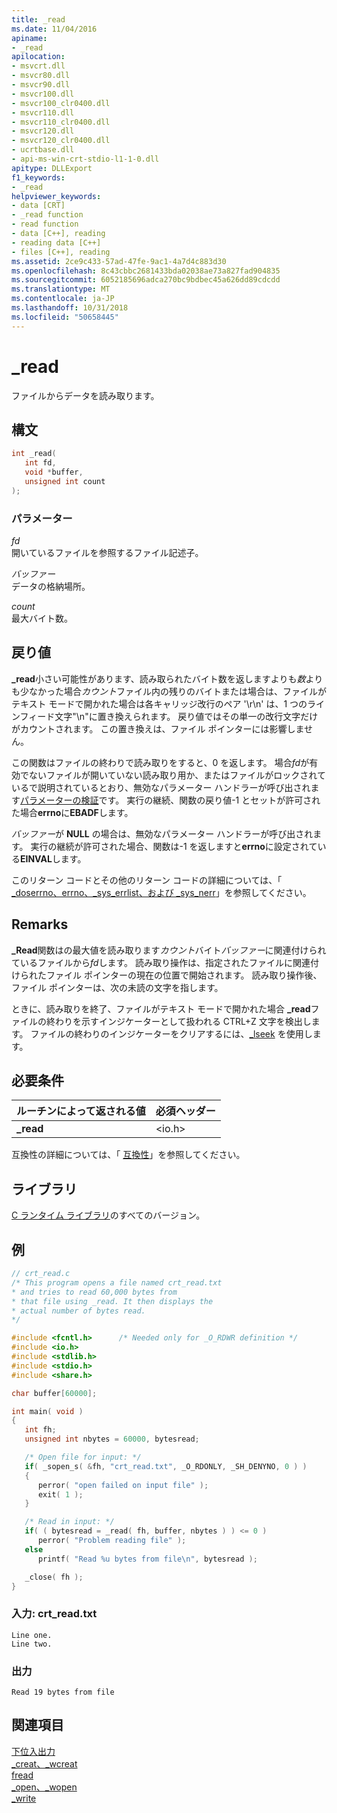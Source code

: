 ```yaml
---
title: _read
ms.date: 11/04/2016
apiname:
- _read
apilocation:
- msvcrt.dll
- msvcr80.dll
- msvcr90.dll
- msvcr100.dll
- msvcr100_clr0400.dll
- msvcr110.dll
- msvcr110_clr0400.dll
- msvcr120.dll
- msvcr120_clr0400.dll
- ucrtbase.dll
- api-ms-win-crt-stdio-l1-1-0.dll
apitype: DLLExport
f1_keywords:
- _read
helpviewer_keywords:
- data [CRT]
- _read function
- read function
- data [C++], reading
- reading data [C++]
- files [C++], reading
ms.assetid: 2ce9c433-57ad-47fe-9ac1-4a7d4c883d30
ms.openlocfilehash: 8c43cbbc2681433bda02038ae73a827fad904835
ms.sourcegitcommit: 6052185696adca270bc9bdbec45a626dd89cdcdd
ms.translationtype: MT
ms.contentlocale: ja-JP
ms.lasthandoff: 10/31/2018
ms.locfileid: "50658445"
---
```

# <a name="read"></a>_read

ファイルからデータを読み取ります。

## <a name="syntax"></a>構文

```C
int _read(
   int fd,
   void *buffer,
   unsigned int count
);
```

### <a name="parameters"></a>パラメーター

*fd*<br/>
開いているファイルを参照するファイル記述子。

*バッファー*<br/>
データの格納場所。

*count*<br/>
最大バイト数。

## <a name="return-value"></a>戻り値

**_read**小さい可能性があります、読み取られたバイト数を返しますよりも*数*よりも少なかった場合*カウント*ファイル内の残りのバイトまたは場合は、ファイルがテキスト モードで開かれた場合は各キャリッジ改行のペア '\r\n' は、1 つのラインフィード文字"\n"に置き換えられます。 戻り値ではその単一の改行文字だけがカウントされます。 この置き換えは、ファイル ポインターには影響しません。

この関数はファイルの終わりで読み取りをすると、0 を返します。 場合*fd*が有効でないファイルが開いていない読み取り用か、またはファイルがロックされているで説明されているとおり、無効なパラメーター ハンドラーが呼び出されます[パラメーターの検証](../../c-runtime-library/parameter-validation.md)です。 実行の継続、関数の戻り値-1 とセットが許可された場合**errno**に**EBADF**します。

*バッファー*が **NULL** の場合は、無効なパラメーター ハンドラーが呼び出されます。 実行の継続が許可された場合、関数は-1 を返しますと**errno**に設定されている**EINVAL**します。

このリターン コードとその他のリターン コードの詳細については、「 [_doserrno、errno、_sys_errlist、および _sys_nerr](../../c-runtime-library/errno-doserrno-sys-errlist-and-sys-nerr.md)」を参照してください。

## <a name="remarks"></a>Remarks

**_Read**関数はの最大値を読み取ります*カウント*バイト*バッファー*に関連付けられているファイルから*fd*します。 読み取り操作は、指定されたファイルに関連付けられたファイル ポインターの現在の位置で開始されます。 読み取り操作後、ファイル ポインターは、次の未読の文字を指します。

ときに、読み取りを終了、ファイルがテキスト モードで開かれた場合 **_read**ファイルの終わりを示すインジケーターとして扱われる CTRL+Z 文字を検出します。 ファイルの終わりのインジケーターをクリアするには、[_lseek](lseek-lseeki64.md) を使用します。

## <a name="requirements"></a>必要条件

|ルーチンによって返される値|必須ヘッダー|
|-------------|---------------------|
|**_read**|\<io.h>|

互換性の詳細については、「 [互換性](../../c-runtime-library/compatibility.md)」を参照してください。

## <a name="libraries"></a>ライブラリ

[C ランタイム ライブラリ](../../c-runtime-library/crt-library-features.md)のすべてのバージョン。

## <a name="example"></a>例

```C
// crt_read.c
/* This program opens a file named crt_read.txt
* and tries to read 60,000 bytes from
* that file using _read. It then displays the
* actual number of bytes read.
*/

#include <fcntl.h>      /* Needed only for _O_RDWR definition */
#include <io.h>
#include <stdlib.h>
#include <stdio.h>
#include <share.h>

char buffer[60000];

int main( void )
{
   int fh;
   unsigned int nbytes = 60000, bytesread;

   /* Open file for input: */
   if( _sopen_s( &fh, "crt_read.txt", _O_RDONLY, _SH_DENYNO, 0 ) )
   {
      perror( "open failed on input file" );
      exit( 1 );
   }

   /* Read in input: */
   if( ( bytesread = _read( fh, buffer, nbytes ) ) <= 0 )
      perror( "Problem reading file" );
   else
      printf( "Read %u bytes from file\n", bytesread );

   _close( fh );
}
```

### <a name="input-crtreadtxt"></a>入力: crt_read.txt

```Input
Line one.
Line two.
```

### <a name="output"></a>出力

```Output
Read 19 bytes from file
```

## <a name="see-also"></a>関連項目

[下位入出力](../../c-runtime-library/low-level-i-o.md)<br/>
[_creat、_wcreat](creat-wcreat.md)<br/>
[fread](fread.md)<br/>
[_open、_wopen](open-wopen.md)<br/>
[_write](write.md)<br/>
